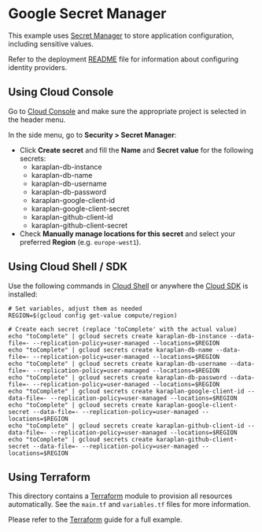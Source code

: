 # Google Secret Manager

This example uses [Secret Manager](https://cloud.google.com/secret-manager) to store application configuration, including sensitive values.

Refer to the deployment [README](../../README.md) file for information about configuring identity providers.

## Using Cloud Console

Go to [Cloud Console](https://console.cloud.google.com) and make sure the appropriate project is selected in the header menu.

In the side menu, go to **Security > Secret Manager**:
* Click **Create secret** and fill the **Name** and **Secret value** for the following secrets:
  * karaplan-db-instance
  * karaplan-db-name
  * karaplan-db-username
  * karaplan-db-password
  * karaplan-google-client-id
  * karaplan-google-client-secret
  * karaplan-github-client-id
  * karaplan-github-client-secret
* Check **Manually manage locations for this secret** and select your preferred **Region** (e.g. `europe-west1`).

## Using Cloud Shell / SDK

Use the following commands in [Cloud Shell](https://cloud.google.com/shell/) or anywhere the [Cloud SDK](https://cloud.google.com/sdk/) is installed:

    # Set variables, adjust them as needed
    REGION=$(gcloud config get-value compute/region)

    # Create each secret (replace 'toComplete' with the actual value)
    echo "toComplete" | gcloud secrets create karaplan-db-instance --data-file=- --replication-policy=user-managed --locations=$REGION
    echo "toComplete" | gcloud secrets create karaplan-db-name --data-file=- --replication-policy=user-managed --locations=$REGION
    echo "toComplete" | gcloud secrets create karaplan-db-username --data-file=- --replication-policy=user-managed --locations=$REGION
    echo "toComplete" | gcloud secrets create karaplan-db-password --data-file=- --replication-policy=user-managed --locations=$REGION
    echo "toComplete" | gcloud secrets create karaplan-google-client-id --data-file=- --replication-policy=user-managed --locations=$REGION
    echo "toComplete" | gcloud secrets create karaplan-google-client-secret --data-file=- --replication-policy=user-managed --locations=$REGION
    echo "toComplete" | gcloud secrets create karaplan-github-client-id --data-file=- --replication-policy=user-managed --locations=$REGION
    echo "toComplete" | gcloud secrets create karaplan-github-client-secret --data-file=- --replication-policy=user-managed --locations=$REGION

## Using Terraform

This directory contains a [Terraform](https://terraform.io) module to provision all resources automatically. See the `main.tf` and `variables.tf` files for more information.

Please refer to the [Terraform](../terraform) guide for a full example.
